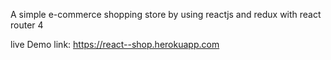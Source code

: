 A simple e-commerce shopping store by using reactjs and redux with react router 4

live Demo
link: https://react--shop.herokuapp.com
